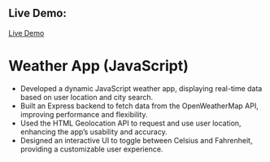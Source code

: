 ## Live Demo: 
<a href="https://weather-app-c3vw.onrender.com/" target="_blank">Live Demo</a>

# Weather App (JavaScript) 
- Developed a dynamic JavaScript weather app, displaying real-time data based on user location and city search.
- Built an Express backend to fetch data from the OpenWeatherMap API, improving performance and flexibility.
- Used the HTML Geolocation API to request and use user location, enhancing the app’s usability and accuracy.
- Designed an interactive UI to toggle between Celsius and Fahrenheit, providing a customizable user experience.